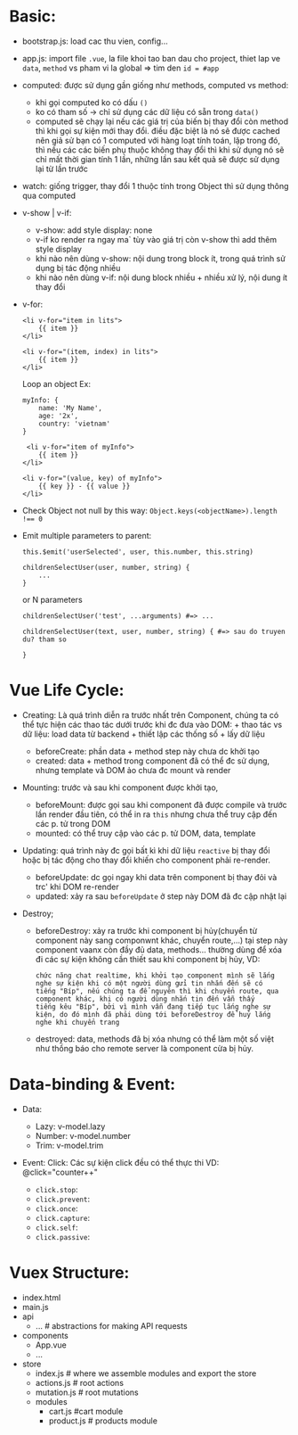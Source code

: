 # Basic:
- bootstrap.js: load cac thu vien, config...
- app.js: import file `.vue`, la file khoi tao ban dau cho project, thiet lap ve `data`, `method` vs pham vi la global => tim den `id = #app` 

- computed: được sử dụng gần giống như methods, computed vs method:
    + khi gọi computed ko có dấu `()`
    + ko có tham số -> chỉ sử dụng các dữ liệu có sẵn trong `data()`
    + computed sẽ chạy lại nếu các giá trị của biến bị thay đổi còn method thì khi gọi sự kiện mới thay đổi. điều đặc biệt là nó sẽ được 
    cached nên giả sử bạn có 1 computed với hàng loạt tính toán, lặp trong đó, thì nếu các các biến phụ thuộc không thay đổi thì khi sử 
    dụng nó sẽ chỉ mất thời gian tính 1 lần, những lần sau kết quả sẽ được sử dụng lại từ lần trước
    
- watch: giống trigger, thay đổi 1 thuộc tính trong Object thì sử dụng thông qua computed

- v-show | v-if:
    + v-show: add style display: none    
    + v-if ko render ra ngay ma` tùy vào giá trị còn v-show thì add thêm style display 
    + khi nào nên dùng v-show: nội dung trong block ít, trong quá trình sử dụng bị tác động nhiều    
    + khi nào nên dùng v-if: nội dung block nhiều + nhiều xử lý, nội dung ít thay đổi
- v-for:
    ```
    <li v-for="item in lits">
        {{ item }}
    </li>
    ```
    ```
    <li v-for="(item, index) in lits">
        {{ item }}
    </li>
    ```
    Loop an object Ex:
    
    ```
    myInfo: {
        name: 'My Name',
        age: '2x',
        country: 'vietnam'
    }
    
     <li v-for="item of myInfo">
        {{ item }}
    </li>
    
    <li v-for="(value, key) of myInfo">
        {{ key }} - {{ value }}
    </li>
    ```
- Check Object not null by this way:
    ```Object.keys(<objectName>).length !== 0```
    
- Emit multiple parameters to parent:
    ```
    this.$emit('userSelected', user, this.number, this.string)
    
    childrenSelectUser(user, number, string) {
        ...
    }
    ``` 
    or N parameters
    ```
    childrenSelectUser('test', ...arguments) #=> ...
    
    childrenSelectUser(text, user, number, string) { #=> sau do truyen du? tham so

    }
    ```
# Vue Life Cycle:
- Creating: Là quá trình diễn ra trước nhất trên Component, chúng ta có thể tực hiện các thao tác dưới trước khi đc đưa vào DOM:
        + thao tác vs dữ liệu: load data từ backend
        + thiết lập các thống số 
        + lấy dữ liệu
          
    * beforeCreate:  phần data + method step này chưa dc khởi tạo
    * created: data + method trong component đã có thể đc sử dụng, nhưng template và DOM ảo chưa đc mount và render 

- Mounting: trước và sau khi component được khởi tạo, 
    * beforeMount: được gọi sau khi component đã được compile và trước lần render đầu tiên, có thể in ra `this` nhưng 
    chưa thể truy cập đến các p. tử trong DOM
    * mounted: có thể truy cập vào các p. tử DOM, data, template
        
- Updating: quá trình này đc gọi bất kì khi dữ liệu `reactive` bị thay đổi hoặc bị tác động cho thay đổi khiến cho component phải re-render.
    * beforeUpdate: dc gọi ngay khi data trên component bị thay đỏi và trc' khi DOM re-render 
    * updated: xảy ra sau `beforeUpdate` ở step này DOM đã đc cập nhật lại
      
- Destroy;
    * beforeDestroy: xảy ra trước khi component bị hủy(chuyển từ component này sang componwnt khác, chuyển route,...) tại step 
    này component vaanx còn đầy đủ data, methods... thường dùng để xóa đi các sự kiện không cần thiết sau khi component bị hủy,
    VD: 
        ```
        chức năng chat realtime, khi khởi tạo component mình sẽ lắng nghe sự kiện khi có một người dùng gửi tin nhắn đến sẽ có 
        tiếng "Bíp", nếu chúng ta để nguyên thì khi chuyển route, qua component khác, khi có người dùng nhắn tin đến vẫn thấy 
        tiếng kêu "Bíp", bởi vì mình vẫn đang tiếp tục lắng nghe sự kiện, do đó mình đã phải dùng tới beforeDestroy để huỷ lắng 
        nghe khi chuyển trang
        ``` 
    * destroyed: data, methods đã bị xóa nhưng có thể làm một số việt như thồng báo cho remote server là component cừa bị hủy.

# Data-binding & Event:
- Data:
    + Lazy: v-model.lazy
    + Number: v-model.number
    + Trim: v-model.trim
    
- Event: Click: Các sự kiện click đều có thể thực thi VD: @click="counter++"
    + `click.stop`: 
    + `click.prevent`: 
    + `click.once`: 
    + `click.capture`: 
    + `click.self`: 
    + `click.passive`: 

# Vuex Structure:

+ index.html
+ main.js
+ api
    + ... # abstractions for making API requests
+ components
    + App.vue
    + ...
+ store
    + index.js          # where we assemble modules and export the store
    + actions.js        # root actions
    + mutation.js       # root mutations
    + modules
        + cart.js       #cart module
        + product.js    # products module
